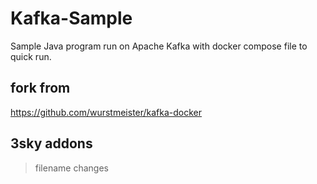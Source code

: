 # Kafka-Sample
Sample Java program run on Apache Kafka with docker compose file to quick run.

## fork from 
https://github.com/wurstmeister/kafka-docker

## 3sky addons
> filename changes
